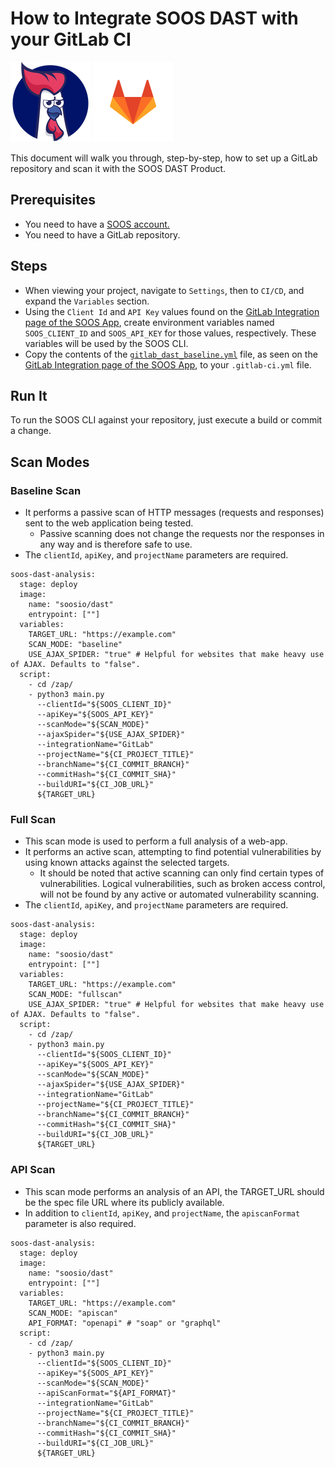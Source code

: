 # How to Integrate SOOS DAST with your GitLab CI
<div>
<img src="../assets/img/SOOS-Icon.png" alt="SOOS" width="128" height="128">
<img src="../assets/img/gitlab.png" alt="GitLab" width="128" height="128">
</div>

This document will walk you through, step-by-step, how to set up a GitLab repository and scan it with the SOOS DAST Product.

## Prerequisites
- You need to have a [SOOS account.](https://app.soos.io/register)
- You need to have a GitLab repository.

## Steps
* When viewing your project, navigate to `Settings`, then to `CI/CD`, and expand the `Variables` section.
* Using the `Client Id` and `API Key` values found on the [GitLab Integration page of the SOOS App](https://app.soos.io/integrate/sca?id=gitlab), create environment variables named `SOOS_CLIENT_ID` and `SOOS_API_KEY` for those values, respectively. These variables will be used by the SOOS CLI.
* Copy the contents of the [`gitlab_dast_baseline.yml`](https://gist.github.com/soostech/7b74eb66cc1bde6cc4506eb67538fc14) file, as seen on the [GitLab Integration page of the SOOS App](https://app.soos.io/integrate/dast?id=gitlab), to your `.gitlab-ci.yml` file.

## Run It
To run the SOOS CLI against your repository, just execute a build or commit a change.

## Scan Modes
### **Baseline Scan**
* It performs a passive scan of HTTP messages (requests and responses) sent to the web application being tested. 
    * Passive scanning does not change the requests nor the responses in any way and is therefore safe to use.
* The `clientId`, `apiKey`, and `projectName` parameters are required.

```
soos-dast-analysis:
  stage: deploy
  image:
    name: "soosio/dast"
    entrypoint: [""]
  variables:
    TARGET_URL: "https://example.com"
    SCAN_MODE: "baseline"
    USE_AJAX_SPIDER: "true" # Helpful for websites that make heavy use of AJAX. Defaults to "false".
  script:
    - cd /zap/
    - python3 main.py
      --clientId="${SOOS_CLIENT_ID}"
      --apiKey="${SOOS_API_KEY}"
      --scanMode="${SCAN_MODE}"
      --ajaxSpider="${USE_AJAX_SPIDER}"
      --integrationName="GitLab"
      --projectName="${CI_PROJECT_TITLE}"
      --branchName="${CI_COMMIT_BRANCH}"
      --commitHash="${CI_COMMIT_SHA}"
      --buildURI="${CI_JOB_URL}"
      ${TARGET_URL}
```

### **Full Scan**
* This scan mode is used to perform a full analysis of a web-app. 
* It performs an active scan, attempting to find potential vulnerabilities by using known attacks against the selected targets. 
    * It should be noted that active scanning can only find certain types of vulnerabilities. Logical vulnerabilities, such as broken access control, will not be found by any active or automated vulnerability scanning.
* The `clientId`, `apiKey`, and `projectName` parameters are required.

```
soos-dast-analysis:
  stage: deploy
  image:
    name: "soosio/dast"
    entrypoint: [""]
  variables:
    TARGET_URL: "https://example.com"
    SCAN_MODE: "fullscan"
    USE_AJAX_SPIDER: "true" # Helpful for websites that make heavy use of AJAX. Defaults to "false".
  script:
    - cd /zap/
    - python3 main.py
      --clientId="${SOOS_CLIENT_ID}"
      --apiKey="${SOOS_API_KEY}"
      --scanMode="${SCAN_MODE}"
      --ajaxSpider="${USE_AJAX_SPIDER}"
      --integrationName="GitLab"
      --projectName="${CI_PROJECT_TITLE}"
      --branchName="${CI_COMMIT_BRANCH}"
      --commitHash="${CI_COMMIT_SHA}"
      --buildURI="${CI_JOB_URL}"
      ${TARGET_URL}
```

### **API Scan**
* This scan mode performs an analysis of an API, the TARGET_URL should be the spec file URL where its publicly available.
* In addition to `clientId`, `apiKey`, and `projectName`, the `apiscanFormat` parameter is also required.

```
soos-dast-analysis:
  stage: deploy
  image:
    name: "soosio/dast"
    entrypoint: [""]
  variables:
    TARGET_URL: "https://example.com"
    SCAN_MODE: "apiscan"
    API_FORMAT: "openapi" # "soap" or "graphql"
  script:
    - cd /zap/
    - python3 main.py
      --clientId="${SOOS_CLIENT_ID}"
      --apiKey="${SOOS_API_KEY}"
      --scanMode="${SCAN_MODE}"
      --apiScanFormat="${API_FORMAT}"
      --integrationName="GitLab"
      --projectName="${CI_PROJECT_TITLE}"
      --branchName="${CI_COMMIT_BRANCH}"
      --commitHash="${CI_COMMIT_SHA}"
      --buildURI="${CI_JOB_URL}"
      ${TARGET_URL}
```
